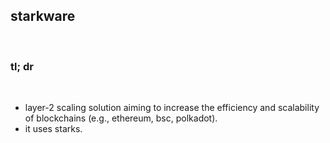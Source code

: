 ## starkware

<br>

### tl; dr

<br>

* layer-2 scaling solution aiming to increase the efficiency and scalability of blockchains (e.g., ethereum, bsc, polkadot).
* it uses starks. 

